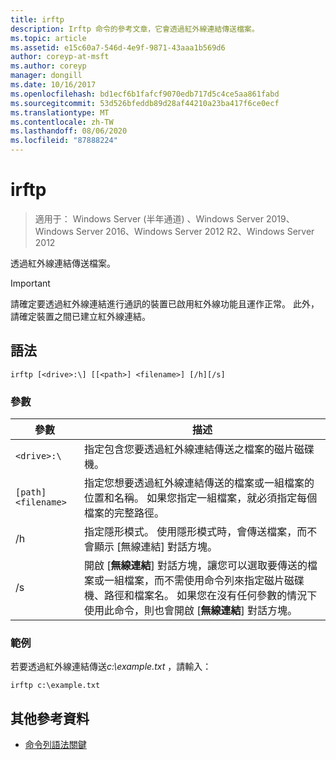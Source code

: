 ```yaml
---
title: irftp
description: Irftp 命令的參考文章，它會透過紅外線連結傳送檔案。
ms.topic: article
ms.assetid: e15c60a7-546d-4e9f-9871-43aaa1b569d6
author: coreyp-at-msft
ms.author: coreyp
manager: dongill
ms.date: 10/16/2017
ms.openlocfilehash: bd1ecf6b1fafcf9070edb717d5c4ce5aa861fabd
ms.sourcegitcommit: 53d526bfeddb89d28af44210a23ba417f6ce0ecf
ms.translationtype: MT
ms.contentlocale: zh-TW
ms.lasthandoff: 08/06/2020
ms.locfileid: "87888224"
---
```

# <a name="irftp"></a>irftp

> 適用于： Windows Server (半年通道) 、Windows Server 2019、Windows Server 2016、Windows Server 2012 R2、Windows Server 2012

透過紅外線連結傳送檔案。

> [!IMPORTANT]
> 請確定要透過紅外線連結進行通訊的裝置已啟用紅外線功能且運作正常。 此外，請確定裝置之間已建立紅外線連結。

## <a name="syntax"></a>語法

```
irftp [<drive>:\] [[<path>] <filename>] [/h][/s]
```

### <a name="parameters"></a>參數

| 參數 | 描述 |
| --------- | ----------- |
| `<drive>:\` | 指定包含您要透過紅外線連結傳送之檔案的磁片磁碟機。 |
| `[path]<filename>` | 指定您想要透過紅外線連結傳送的檔案或一組檔案的位置和名稱。 如果您指定一組檔案，就必須指定每個檔案的完整路徑。 |
| /h | 指定隱形模式。 使用隱形模式時，會傳送檔案，而不會顯示 [無線連結] 對話方塊。 |
| /s | 開啟 [**無線連結**] 對話方塊，讓您可以選取要傳送的檔案或一組檔案，而不需使用命令列來指定磁片磁碟機、路徑和檔案名。 如果您在沒有任何參數的情況下使用此命令，則也會開啟 [**無線連結**] 對話方塊。 |

### <a name="examples"></a>範例

若要透過紅外線連結傳送*c:\example.txt* ，請輸入：

```
irftp c:\example.txt
```

## <a name="additional-references"></a>其他參考資料

- [命令列語法關鍵](command-line-syntax-key.md)

